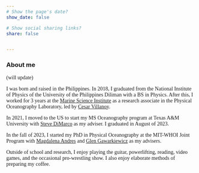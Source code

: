 ```yaml
---
# Show the page's date?
show_date: false

# Show social sharing links?
share: false


---
```


### About me ###
<p style="font-family: avenir">(will update)</p>
 
<p style="font-family: avenir">I was born and raised in the Philippines. In 2018, I graduated from the National Institute of Physics of the University of the Philippines Diliman with a BS in Physics. After this, I worked for 3 years at the <a href="https://msi.upd.edu.ph">Marine Science Institute</a> as a research associate in the Physical Oceanography Laboratory, led by <a href="https://msi.upd.edu.ph/faculty/cesar-l-villanoy/">Cesar Villanoy</a>.</p>
 
<p style="font-family: avenir">In 2021, I moved to the US to start my MS Oceanography program at Texas A&M University with <a href="https://ocean.tamu.edu/people/profiles/faculty/dimarcosteve.html">Steve DiMarco</a> as my adviser. I graduated in August of 2023.</p>
 
<p style="font-family: avenir">In the fall of 2023, I started my PhD in Physical Oceanography at the MIT-WHOI Joint Program with <a href="https://www.whoi.edu/profile/mandres/">Magdalena Andres</a> and <a href="https://www.whoi.edu/science/PO/people/ggg/">Glen Gawarkiewicz</a> as my advisers.</p>
 
<p style="font-family: avenir">Outside of school and research, I enjoy playing the guitar, powerlifting, reading, video games, and the occasional pro-wrestling show. I also enjoy elaborate methods of preparing my coffee.</p>




